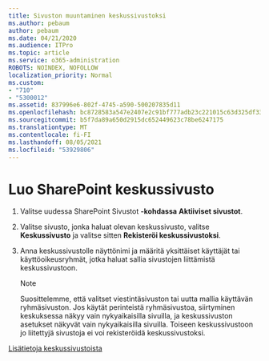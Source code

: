 ```yaml
---
title: Sivuston muuntaminen keskussivustoksi
ms.author: pebaum
author: pebaum
ms.date: 04/21/2020
ms.audience: ITPro
ms.topic: article
ms.service: o365-administration
ROBOTS: NOINDEX, NOFOLLOW
localization_priority: Normal
ms.custom:
- "710"
- "5300012"
ms.assetid: 837996e6-802f-4745-a590-500207835d11
ms.openlocfilehash: bc8728583a547e2407e2c91bf777adb23c221015c63d325df33db6c691f98e71
ms.sourcegitcommit: b5f7da89a650d2915dc652449623c78be6247175
ms.translationtype: MT
ms.contentlocale: fi-FI
ms.lasthandoff: 08/05/2021
ms.locfileid: "53929806"
---
```

# <a name="create-a-sharepoint-hub-site"></a>Luo SharePoint keskussivusto

1. Valitse uudessa SharePoint Sivustot **-kohdassa** **Aktiiviset sivustot**.

2. Valitse sivusto, jonka haluat olevan keskussivusto, valitse **Keskussivusto** ja valitse sitten **Rekisteröi keskussivustoksi**.

3. Anna keskussivustolle näyttönimi ja määritä yksittäiset käyttäjät tai käyttöoikeusryhmät, jotka haluat sallia sivustojen liittämistä keskussivustoon.

    > [!NOTE]
    >  Suosittelemme, että valitset viestintäsivuston tai uutta mallia käyttävän ryhmäsivuston. Jos käytät perinteistä ryhmäsivustoa, siirtyminen keskuksessa näkyy vain nykyaikaisilla sivuilla, ja keskussivuston asetukset näkyvät vain nykyaikaisilla sivuilla. Toiseen keskussivustoon jo liitettyjä sivustoja ei voi rekisteröidä keskussivustoksi.
  
[Lisätietoja keskussivustoista](https://go.microsoft.com/fwlink/?linkid=869149)
  